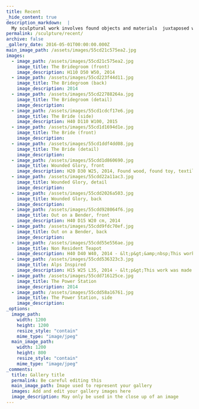 ```yaml
---
title: Recent
_hide_content: true
description_markdown:  |
  My sculptural work involves found objects and materials  juxtaposed with more natural forms such as large branches discovered in woodlands across the UK. I want to explore the tension between natural and synthetic materials, how they can co-exist and the resulting structures can come to resemble organic, sometimes alien yet recognizably human forms. Using beadwork and textiles, which originate from the South Asian Culture where I grew up, I continue to be  fascinated by sparkling jewelry, decorative accessories and ornate textile patterns from childhood.
permalink: /sculpture/recent/
archive: false
_gallery_date: 2016-05-01T00:00:00.000Z
main_image_path: /assets/images/55cd21c575ea2.jpg
images:            
  - image_path: /assets/images/55cd21c575ea2.jpg
    image_title: The Bridegroom (front)
    image_description: H110 D50 W50, 2014  
  - image_path: /assets/images/55cd223f44d11.jpg
    image_title: The Bridegroom (back)
    image_description: 2014
  - image_path: /assets/images/55cd22788264a.jpg
    image_title: The Bridegroom (detail)
    image_description: 
  - image_path: /assets/images/55cd1cdcf17e6.jpg
    image_title: The Bride (side)
    image_description: H40 D110 W100, 2015
  - image_path: /assets/images/55cd1d1694d1e.jpg
    image_title: The Bride (front)
    image_description: 
  - image_path: /assets/images/55cd1ddf4dd08.jpg
    image_title: The Bride (detail)
    image_description: 
  - image_path: /assets/images/55cdd1d860690.jpg
    image_title: Wounded Glory, front
    image_description: H20 D30 W25, 2014, Found wood, found toy, textiles, accessories
  - image_path: /assets/images/55cdd22a11ac3.jpg
    image_title: Wounded Glory, detail
    image_description: 
  - image_path: /assets/images/55cdd2026a503.jpg
    image_title: Wounded Glory, back
    image_description: 
  - image_path: /assets/images/55cdd928064f6.jpg
    image_title: Out on a Bender, front
    image_description: H40 D15 W20 cm, 2014
  - image_path: /assets/images/55cdd9fdc70ef.jpg
    image_title: Out on a Bender, back
    image_description: 
  - image_path: /assets/images/55cdd55e556ae.jpg
    image_title: Non Resident Teapot
    image_description: H40 D40 W40, 2014 - &lt;p&gt;&amp;nbsp;This work was made in response to the golden jubilee... that is how it started. I then began to think about being routed in India and still needing to get a visa to go there. So this teapot buried in crochet bearing the Indian flag is a common theme in both nations sharing a passion for the tradition of drinking tea. The title is from the term &amp;lsquo; Non resident Indian&amp;rsquo; which applies to all Indians not resident in India.
  - image_path: /assets/images/55cdd536323c3.jpg
    image_title: Alps Inspired
    image_description: H15 W25 L35, 2014 - &lt;p&gt;This work was made for Oxford Grenoble 25 year twinning celebrations. I wanted to create a work that would reflect the essence of both cities, Oxford steeped in academia, represented by Harris Tweed and Grenoble surrounded by its beautiful mountain range referenced by crampons. These two aspects are brought together in one object, the work entitled &amp;lsquo;Alps Inspired&amp;rsquo;. This symbolizes personal ambition involved in climbing the mountain of academia in Oxford fused with the willpower and determination required to strive to the top of an alpine mountain in Grenoble.&lt;/p&gt;&lt;p&gt;Materials - Vintage Harris Tweed, Crampons
  - image_path: /assets/images/55cdd716125ce.jpg
    image_title: The Power Station
    image_description: 2014
  - image_path: /assets/images/55cdd58a16761.jpg
    image_title: The Power Station, side
    image_description: 
_options:
  image_path:
    width: 1200
    height: 1200
    resize_style: "contain"
    mime_type: "image/jpeg"
  main_image_path:
    width: 1200
    height: 800
    resize_style: "contain"
    mime_type: "image/jpeg"
_comments:
  title: Gallery title
  permalink: Be careful editing this
  main_image_path: Image used to represent your gallery
  images: Add and edit your gallery images here
  image_description: May only be used in the close up of an image
---
```


